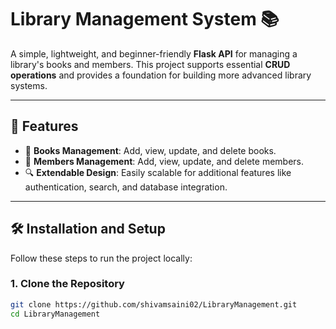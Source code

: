 # Library Management System 📚

A simple, lightweight, and beginner-friendly **Flask API** for managing a library's books and members. This project supports essential **CRUD operations** and provides a foundation for building more advanced library systems.

---

## 🚀 Features
- 📖 **Books Management**: Add, view, update, and delete books.
- 👥 **Members Management**: Add, view, update, and delete members.
- 🔍 **Extendable Design**: Easily scalable for additional features like authentication, search, and database integration.

---

## 🛠️ Installation and Setup

Follow these steps to run the project locally:

### 1. Clone the Repository
```bash
git clone https://github.com/shivamsaini02/LibraryManagement.git
cd LibraryManagement

